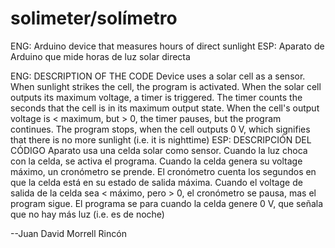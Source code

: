 # solimeter/solímetro
ENG:
  Arduino device that measures hours of direct sunlight
ESP:
  Aparato de Arduino que mide horas de luz solar directa

ENG:
  DESCRIPTION OF THE CODE
  Device uses a solar cell as a sensor.
  When sunlight strikes the cell, the program is activated. 
  When the solar cell outputs its maximum voltage, a timer is triggered.
  The timer counts the seconds that the cell is in its maximum output state.
  When the cell's output voltage is < maximum, but > 0, the timer pauses, but the program continues.
  The program stops, when the cell outputs 0 V, which signifies that there is no more sunlight (i.e. it is nighttime)
ESP:
  DESCRIPCIÓN DEL CÓDIGO
  Aparato usa una celda solar como sensor.
  Cuando la luz choca con la celda, se activa el programa.
  Cuando la celda genera su voltage máximo, un cronómetro se prende.
  El cronómetro cuenta los segundos en que la celda está en su estado de salida máxima.
  Cuando el voltage de salida de la celda sea < máximo, pero > 0, el cronómetro se pausa, mas el program sigue.
  El programa se para cuando la celda genere 0 V, que señala que no hay más luz (i.e. es de noche)

--Juan David Morrell Rincón
